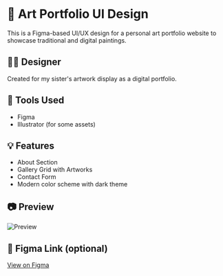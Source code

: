 
# 🎨 Art Portfolio UI Design

This is a Figma-based UI/UX design for a personal art portfolio website to showcase traditional and digital paintings.

## 👩‍🎨 Designer
Created for my sister's artwork display as a digital portfolio.

## 📐 Tools Used
- Figma
- Illustrator (for some assets)

## 💡 Features
- About Section
- Gallery Grid with Artworks
- Contact Form
- Modern color scheme with dark theme

## 📷 Preview
![Preview](./ArtPortfolio_UI_Design.png)

## 🔗 Figma Link (optional)
[View on Figma](https://www.figma.com/design/OITjj1txwOYmQXVFxzYHkz/art-website?node-id=0-1&t=p4dvJrYIzK9T84Pq-1)
